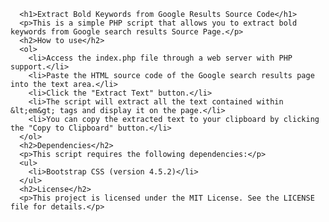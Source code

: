       <h1>Extract Bold Keywords from Google Results Source Code</h1>
      <p>This is a simple PHP script that allows you to extract bold keywords from Google search results Source Page.</p>
      <h2>How to use</h2>
      <ol>
        <li>Access the index.php file through a web server with PHP support.</li>
        <li>Paste the HTML source code of the Google search results page into the text area.</li>
        <li>Click the "Extract Text" button.</li>
        <li>The script will extract all the text contained within &lt;em&gt; tags and display it on the page.</li>
        <li>You can copy the extracted text to your clipboard by clicking the "Copy to Clipboard" button.</li>
      </ol>
      <h2>Dependencies</h2>
      <p>This script requires the following dependencies:</p>
      <ul>
        <li>Bootstrap CSS (version 4.5.2)</li>
      </ul>
      <h2>License</h2>
      <p>This project is licensed under the MIT License. See the LICENSE file for details.</p>

